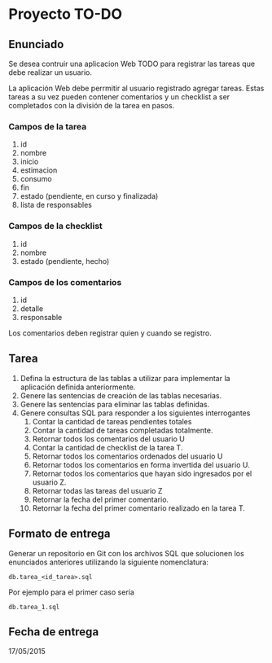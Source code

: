 ﻿# Proyecto TO-DO

## Enunciado

Se desea contruir una aplicacion Web TODO para registrar las tareas que debe realizar un usuario.

La aplicación Web debe perrmitir al usuario registrado agregar tareas. Estas tareas a su vez pueden contener comentarios y un checklist a ser completados con la división de la tarea en pasos.

### Campos de la tarea
1. id
1. nombre
1. inicio
1. estimacion
1. consumo
1. fin
1. estado (pendiente, en curso y finalizada)
1. lista de responsables

### Campos de la checklist
1. id
1. nombre
1. estado (pendiente, hecho)

### Campos de los comentarios
1. id
1. detalle
1. responsable

Los comentarios deben registrar quien y cuando se registro.

## Tarea

1. Defina la estructura de las tablas a utilizar para implementar la aplicación definida anteriormente.
1. Genere las sentencias de creación de las tablas necesarias.
1. Genere las sentencias para eliminar las tablas definidas.
1. Genere consultas SQL para responder a los siguientes interrogantes
   1. Contar la cantidad de tareas pendientes totales
   1. Contar la cantidad de tareas completadas totalmente.
   1. Retornar todos los comentarios del usuario U
   1. Contar la cantidad de checklist de la tarea T.
   1. Retornar todos los comentarios ordenados del usuario U
   1. Retornar todos los comentarios en forma invertida del usuario U.
   1. Retornar todos los comentarios que hayan sido ingresados por el usuario Z.
   1. Retornar todas las tareas del usuario Z
   1. Retornar la fecha del primer comentario.
   1. Retornar la fecha del primer comentario realizado en la tarea T.

## Formato de entrega

Generar un repositorio en Git con los archivos SQL que solucionen los enunciados anteriores utilizando la siguiente nomenclatura:

```
db.tarea_<id_tarea>.sql
```

Por ejemplo para el primer caso sería 

```
db.tarea_1.sql
```
 
## Fecha de entrega

17/05/2015
